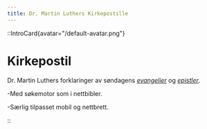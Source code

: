 ```yaml
---
title: Dr. Martin Luthers Kirkepostille
---
```


::IntroCard{avatar="/default-avatar.png"}

# Kirkepostil

Dr. Martin Luthers forklaringer av søndagens [_evangelier_](list?category=Alle&tags=Evangelium&series=Alle ) og [_epistler_](list?category=Alle&tags=Epistel&series=Alle ).  

-Med søkemotor som i nettbibler.  

-Særlig tilpasset mobil og nettbrett.

::